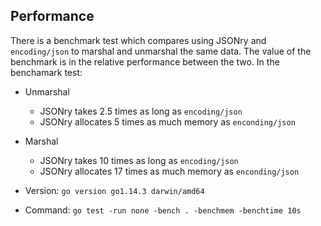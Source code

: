 ## Performance

There is a benchmark test which compares using JSONry and `encoding/json` to
marshal and unmarshal the same data. The value of the benchmark is in the
relative performance between the two. In the benchamark test:

- Unmarshal
  - JSONry takes 2.5 times as long as `encoding/json`
  - JSONry allocates 5 times as much memory as `enconding/json`

- Marshal
  - JSONry takes 10 times as long as `encoding/json`
  - JSONry allocates 17 times as much memory as `enconding/json`

- Version: `go version go1.14.3 darwin/amd64`
- Command: `go test -run none -bench . -benchmem -benchtime 10s`
